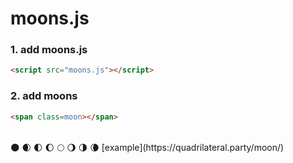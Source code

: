 # moons.js

### 1. add moons.js
```html
<script src="moons.js"></script>
```

### 2. add moons
```html
<span class=moon></span>
```
<br>
🌑 🌒 🌓 🌔 🌕 🌖 🌗 🌘
[example](https://quadrilateral.party/moon/)
